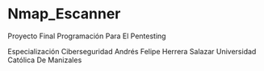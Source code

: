 # Nmap_Escanner

Proyecto Final Programación Para El Pentesting

Especialización Ciberseguridad 
Andrés Felipe Herrera Salazar
Universidad Católica De Manizales

